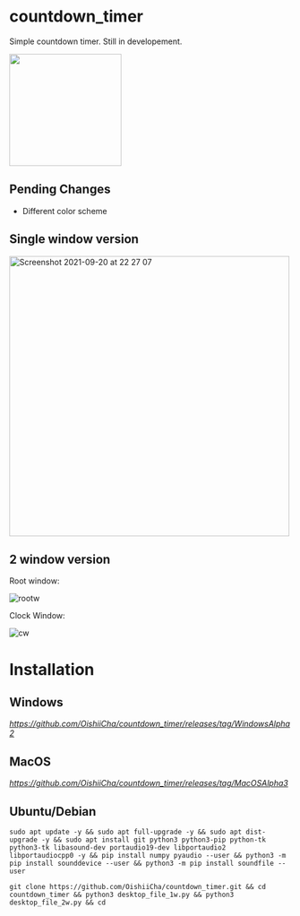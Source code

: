 # countdown_timer
Simple countdown timer.
Still in developement. 

<img src="https://user-images.githubusercontent.com/86476845/134657792-611caccd-e368-4da1-b4b8-593edcea0118.png" width="200" height="200">


## Pending Changes
- Different color scheme


## Single window version
<img width="500" alt="Screenshot 2021-09-20 at 22 27 07" src="https://user-images.githubusercontent.com/86476845/134142048-1822622b-816c-4c99-a3d5-523306d0b522.png">


## 2 window version

Root window:

![rootw](https://user-images.githubusercontent.com/86476845/134584732-2928631a-70e4-4fa8-a47e-157a5d95fdbe.png)


Clock Window:

![cw](https://user-images.githubusercontent.com/86476845/134584753-4e533936-42cb-4cfb-86e3-7cfb41b3d304.png)


# Installation

## Windows

*https://github.com/OishiiCha/countdown_timer/releases/tag/WindowsAlpha2*

## MacOS

*https://github.com/OishiiCha/countdown_timer/releases/tag/MacOSAlpha3*


## Ubuntu/Debian
```
sudo apt update -y && sudo apt full-upgrade -y && sudo apt dist-upgrade -y && sudo apt install git python3 python3-pip python-tk python3-tk libasound-dev portaudio19-dev libportaudio2 libportaudiocpp0 -y && pip install numpy pyaudio --user && python3 -m pip install sounddevice --user && python3 -m pip install soundfile --user
```

```
git clone https://github.com/OishiiCha/countdown_timer.git && cd countdown_timer && python3 desktop_file_1w.py && python3 desktop_file_2w.py && cd

```
